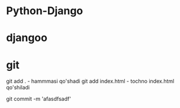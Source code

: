 # Python-Django
# djangoo

# git
git add . - hammmasi qo'shadi
git add index.html - tochno index.html qo'shiladi


git commit -m 'afasdfsadf'